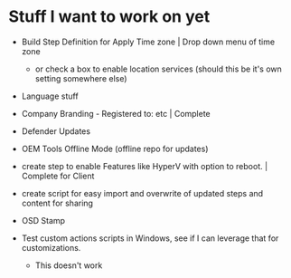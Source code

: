 # Stuff I want to work on yet

- Build Step Definition for Apply Time zone | Drop down menu of time zone
  - or check a box to enable location services (should this be it's own setting somewhere else)

- Language stuff
- Company Branding - Registered to: etc | Complete
- Defender Updates
- OEM Tools Offline Mode (offline repo for updates)
- create step to enable Features like HyperV with option to reboot. | Complete for Client
- create script for easy import and overwrite of updated steps and content for sharing
- OSD Stamp 

- Test custom actions scripts in Windows, see if I can leverage that for customizations.
  - This doesn't work